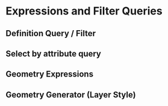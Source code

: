 # Expressions and Filter Queries

## Definition Query / Filter

## Select by attribute query

## Geometry Expressions

## Geometry Generator (Layer Style)
